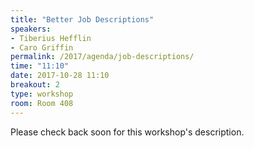 ```yaml
---
title: "Better Job Descriptions"
speakers:
- Tiberius Hefflin
- Caro Griffin
permalink: /2017/agenda/job-descriptions/
time: "11:10"
date: 2017-10-28 11:10
breakout: 2
type: workshop
room: Room 408
---
```


Please check back soon for this workshop's description.
